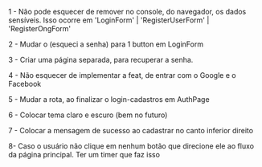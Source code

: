 1 - Não pode esquecer de remover no console, do navegador, os dados sensíveis. Isso ocorre em 'LoginForm' | 'RegisterUserForm' | 'RegisterOngForm'

2 - Mudar o <a> (esqueci a senha) para 1 button em LoginForm

3 - Criar uma página separada, para recuperar a senha.

4 - Não esquecer de implementar a feat, de entrar com o Google e o Facebook

5 - Mudar a rota, ao finalizar o login-cadastros em AuthPage

6 - Colocar tema claro e escuro (bem no futuro)

7 - Colocar a mensagem de sucesso ao cadastrar no canto inferior direito

8- Caso o usuário não clique em nenhum botão que direcione ele ao fluxo da página principal. Ter um timer que faz isso
